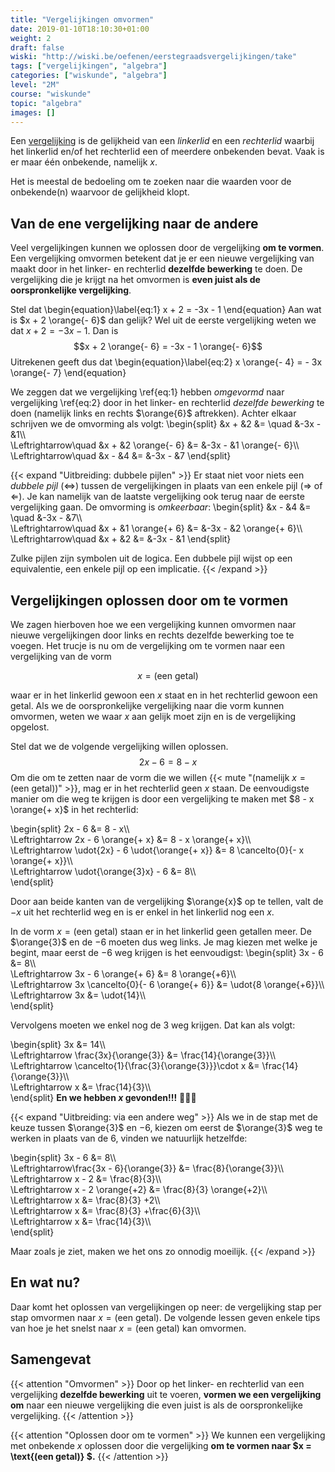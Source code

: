 ```yaml
---
title: "Vergelijkingen omvormen"
date: 2019-01-10T18:10:30+01:00
weight: 2
draft: false
wiski: "http://wiski.be/oefenen/eerstegraadsvergelijkingen/take"
tags: ["vergelijkingen", "algebra"]
categories: ["wiskunde", "algebra"]
level: "2M"
course: "wiskunde"
topic: "algebra"
images: []
---
```


Een [vergelijking](../intro) is de gelijkheid van een _linkerlid_ en een _rechterlid_ waarbij het linkerlid en/of het rechterlid een of meerdere onbekenden bevat. Vaak is er maar één onbekende, namelijk $x$.

Het is meestal de bedoeling om te zoeken naar die waarden voor de onbekende(n) waarvoor de gelijkheid klopt.

## Van de ene vergelijking naar de andere

Veel vergelijkingen kunnen we oplossen door de vergelijking **om te vormen**. Een vergelijking omvormen betekent dat je er een nieuwe vergelijking van maakt door in het linker- en rechterlid **dezelfde bewerking** te doen. De vergelijking die je krijgt na het omvormen is **even juist als de oorspronkelijke vergelijking**.

Stel dat
\begin{equation}\label{eq:1}
x + 2 = -3x - 1
\end{equation}
Aan wat is $x + 2 \orange{- 6}$
dan gelijk? Wel uit de eerste vergelijking weten we dat $x + 2 = - 3x - 1$. Dan is
$$x + 2 \orange{- 6} = -3x - 1 \orange{- 6}$$
Uitrekenen geeft dus dat
\begin{equation}\label{eq:2}
x \orange{- 4} = - 3x \orange{- 7}
\end{equation}

We zeggen dat we vergelijking \ref{eq:1} hebben _omgevormd_ naar vergelijking \ref{eq:2} door in het linker- en rechterlid _dezelfde bewerking_ te doen (namelijk links en rechts $\orange{6}$ aftrekken).
Achter elkaar schrijven we de omvorming als volgt:
\begin{split}
&x + &2 &= \quad &-3x - &1\\\\\
\Leftrightarrow\quad &x + &2 \orange{- 6} &= &-3x - &1 \orange{- 6}\\\\\
\Leftrightarrow\quad &x - &4 &= &-3x - &7
\end{split}

{{< expand "Uitbreiding: dubbele pijlen" >}}
Er staat niet voor niets een _dubbele pijl_ ($\Leftrightarrow$) tussen de vergelijkingen in plaats van een enkele pijl ($\Rightarrow$ of $\Leftarrow$). Je kan namelijk van de laatste vergelijking ook terug naar de eerste vergelijking gaan. De omvorming is _omkeerbaar_:
\begin{split}
&x - &4 &= \quad &-3x - &7\\\\\
\Leftrightarrow\quad &x + &1 \orange{+ 6} &= &-3x - &2 \orange{+ 6}\\\\\
\Leftrightarrow\quad &x + &2 &= &-3x - &1
\end{split}

Zulke pijlen zijn symbolen uit de logica. Een dubbele pijl wijst op een equivalentie, een enkele pijl op een implicatie.
{{< /expand >}}

## Vergelijkingen oplossen door om te vormen

We zagen hierboven hoe we een vergelijking kunnen omvormen naar nieuwe vergelijkingen door links en rechts dezelfde bewerking toe te voegen. Het trucje is nu om de vergelijking om te vormen naar een vergelijking van de vorm

$$x= \text{(een getal)}$$

waar er in het linkerlid gewoon een $x$ staat en in het rechterlid gewoon een getal. Als we de oorspronkelijke vergelijking naar die vorm kunnen omvormen, weten we waar $x$ aan gelijk moet zijn en is de vergelijking opgelost.

Stel dat we de volgende vergelijking willen oplossen.
$$2x - 6 = 8 - x$$
Om die om te zetten naar de vorm die we willen {{< mute "(namelijk $x= \text{(een getal)}$)" >}}, mag er in het rechterlid geen $x$ staan. De eenvoudigste manier om die weg te krijgen is door een vergelijking te maken met $8 - x \orange{+ x}$ in het rechterlid:

\begin{split}
2x - 6 &= 8 - x\\\\\
 \Leftrightarrow 2x - 6 \orange{+ x} &= 8 - x \orange{+ x}\\\\\
 \Leftrightarrow \udot{2x} - 6 \udot{\orange{+ x}} &= 8 \cancelto{0}{- x \orange{+ x}}\\\\\
 \Leftrightarrow \udot{\orange{3}x} - 6 &= 8\\\\\
\end{split}

Door aan beide kanten van de vergelijking $\orange{x}$ op te tellen, valt de $-x$ uit het rechterlid weg en is er enkel in het linkerlid nog een $x$.

In de vorm $x= \text{(een getal)}$ staan er in het linkerlid geen getallen meer. De $\orange{3}$ en de $-6$ moeten dus weg links. Je mag kiezen met welke je begint, maar eerst de $-6$ weg krijgen is het eenvoudigst:
\begin{split}
3x - 6 &= 8\\\\\
 \Leftrightarrow 3x - 6 \orange{+ 6} &= 8 \orange{+6}\\\\\
 \Leftrightarrow 3x \cancelto{0}{- 6 \orange{+ 6}} &= \udot{8 \orange{+6}}\\\\\
 \Leftrightarrow 3x &= \udot{14}\\\\\
\end{split}

Vervolgens moeten we enkel nog de $3$ weg krijgen. Dat kan als volgt:

\begin{split}
3x &= 14\\\\\
 \Leftrightarrow \frac{3x}{\orange{3}} &= \frac{14}{\orange{3}}\\\\\
 \Leftrightarrow \cancelto{1}{\frac{3}{\orange{3}}}\cdot x &= \frac{14}{\orange{3}}\\\\\
 \Leftrightarrow x &= \frac{14}{3}\\\\\
\end{split}
**En we hebben $x$ gevonden!!!** :tada::dancer::muscle:

{{< expand "Uitbreiding: via een andere weg" >}}
Als we in de stap met de keuze tussen $\orange{3}$ en $-6$, kiezen om eerst de $\orange{3}$ weg te werken in plaats van de $6$, vinden we natuurlijk hetzelfde:

\begin{split}
3x - 6 &= 8\\\\\
 \Leftrightarrow\frac{3x - 6}{\orange{3}} &= \frac{8}{\orange{3}}\\\\\
 \Leftrightarrow x - 2 &= \frac{8}{3}\\\\\
 \Leftrightarrow x - 2 \orange{+2} &= \frac{8}{3} \orange{+2}\\\\\
 \Leftrightarrow x &= \frac{8}{3} +2\\\\\
 \Leftrightarrow x &= \frac{8}{3} +\frac{6}{3}\\\\\
 \Leftrightarrow x &= \frac{14}{3}\\\\\
\end{split}

Maar zoals je ziet, maken we het ons zo onnodig moeilijk.
{{< /expand >}}

## En wat nu?

Daar komt het oplossen van vergelijkingen op neer: de vergelijking stap per stap omvormen naar $x=\text{(een getal)}$. De volgende lessen geven enkele tips van hoe je het snelst naar $x=\text{(een getal)}$ kan omvormen.

## Samengevat

{{< attention "Omvormen" >}}
Door op het linker- en rechterlid van een vergelijking **dezelfde bewerking** uit te voeren, **vormen we een vergelijking om** naar een nieuwe vergelijking die even juist is als de oorspronkelijke vergelijking.
{{< /attention >}}

{{< attention "Oplossen door om te vormen" >}}
We kunnen een vergelijking met onbekende $x$ oplossen door die vergelijking **om te vormen naar $x = \text{(een getal)} $.**
{{< /attention >}}
